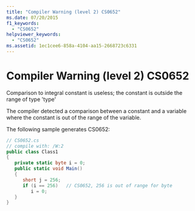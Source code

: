 ```yaml
---
title: "Compiler Warning (level 2) CS0652"
ms.date: 07/20/2015
f1_keywords: 
  - "CS0652"
helpviewer_keywords: 
  - "CS0652"
ms.assetid: 1ec1cee6-858a-4104-aa15-2668723c6331
---
```

# Compiler Warning (level 2) CS0652
Comparison to integral constant is useless; the constant is outside the range of type 'type'  
  
 The compiler detected a comparison between a constant and a variable where the constant is out of the range of the variable.  
  
 The following sample generates CS0652:  
  
```csharp  
// CS0652.cs  
// compile with: /W:2  
public class Class1  
{  
   private static byte i = 0;  
   public static void Main()  
   {  
      short j = 256;  
      if (i == 256)   // CS0652, 256 is out of range for byte  
         i = 0;  
   }  
}  
```
